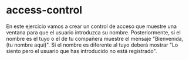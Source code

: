 # access-control
En este ejercicio vamos a crear un control de acceso que muestre una ventana para que el usuario introduzca su nombre. Posteriormente, si el nombre es el tuyo o el de tu compañera muestre el mensaje "Bienvenida, (tu nombre aqui)". Si el nombre es diferente al tuyo deberá mostrar "Lo siento pero el usuario que has introducido no está registrado".
